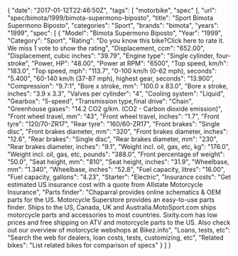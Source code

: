 {
    "date": "2017-01-12T22:46:50Z",
    "tags": [
        "motorbike",
        "spec"
    ],
    "url": "spec\/bimota\/1999\/bimota-supermono-biposto",
    "title": "Sport Bimota Supermono Biposto",
    "categories": "Sport",
    "brands": "bimota",
    "years": "1999",
    "spec": [
        {
            "Model": "Bimota Supermono Biposto",
            "Year": "1999",
            "Category": "Sport",
            "Rating": "Do you know this bike?Click here to rate it. We miss 1 vote to show the rating",
            "Displacement, ccm": "652.00",
            "Displacement, cubic inches": "39.79",
            "Engine type": "Single cylinder, four-stroke",
            "Power, HP": "48.00",
            "Power at RPM": "6500",
            "Top speed, km\/h": "183.0",
            "Top speed, mph": "113.7",
            "0-100 km\/h (0-62 mph), seconds": "5.400",
            "60-140 km\/h (37-87 mph), highest gear, seconds": "13.900",
            "Compression": "9.7:1",
            "Bore x stroke, mm": "100.0 x 83.0",
            "Bore x stroke, inches": "3.9 x 3.3",
            "Valves per cylinder": "4",
            "Cooling system": "Liquid",
            "Gearbox": "5-speed",
            "Transmission type,final drive": "Chain",
            "Greenhouse gases": "14.2 CO2 g\/km. (CO2 - Carbon dioxide emission)",
            "Front wheel travel, mm": "43",
            "Front wheel travel, inches": "1.7",
            "Front tyre": "120\/70-ZR17",
            "Rear tyre": "160\/60-ZR17",
            "Front brakes": "Single disc",
            "Front brakes diameter, mm": "320",
            "Front brakes diameter, inches": "12.6",
            "Rear brakes": "Single disc",
            "Rear brakes diameter, mm": "230",
            "Rear brakes diameter, inches": "9.1",
            "Weight incl. oil, gas, etc, kg": "176.0",
            "Weight incl. oil, gas, etc, pounds": "388.0",
            "Front percentage of weight": "50.0",
            "Seat height, mm": "810",
            "Seat height, inches": "31.9",
            "Wheelbase, mm": "1.340",
            "Wheelbase, inches": "52.8",
            "Fuel capacity, litres": "16.00",
            "Fuel capacity, gallons": "4.23",
            "Starter": "Electric",
            "Insurance costs": "Get estimated US insurance cost with a quote from Allstate Motorcycle Insurance",
            "Parts finder": "Chaparral provides online schematics & OEM parts for the US.   Motorcycle Superstore provides an easy-to-use parts finder. Ships to the US, Canada, UK and Australia.MotoSport.com ships motorcycle parts and accessories to most countries.    Sixity.com has low prices and free shipping on ATV and motorcycle parts to the US. Also check out our overview of motorcycle webshops at Bikez.info",
            "Loans, tests, etc": "Search the web for dealers, loan costs, tests, customizing, etc",
            "Related bikes": "List related bikes for comparison of specs"
        }
    ]
}